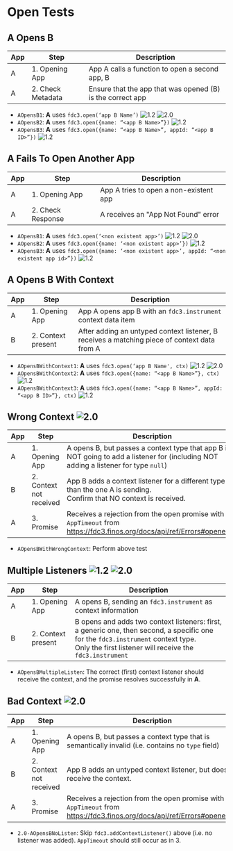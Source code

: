 # Open Tests 

## A Opens B  

| App | Step            | Description                                              |
|-----|-----------------|----------------------------------------------------------|
| A   | 1. Opening App  | App A calls a function to open a second app, B |
| A   | 2. Check Metadata | Ensure that the app that was opened (B) is the correct app |

- `AOpensB1`:  **A** uses `fdc3.open(‘app B Name’)`  ![1.2](https://img.shields.io/badge/FDC3-1.2-green) ![2.0](https://img.shields.io/badge/FDC3-2.0-blue)
- `AOpensB2`:  **A** uses `fdc3.open({name: “<app B Name>”})` ![1.2](https://img.shields.io/badge/FDC3-1.2-green)
- `AOpensB3`:  **A** uses `fdc3.open({name: “<app B Name>”, appId: “<app B ID>”})` ![1.2](https://img.shields.io/badge/FDC3-1.2-green)

## A Fails To Open Another App

| App | Step            | Description                                              |
|-----|-----------------|----------------------------------------------------------|
| A   | 1. Opening App  | App A tries to open a non-existent app |
| A   | 2. Check Response | A receives an "App Not Found" error  |

- `AOpensB1`:  **A** uses `fdc3.open(‘<non existent app>’)` ![1.2](https://img.shields.io/badge/FDC3-1.2-green) ![2.0](https://img.shields.io/badge/FDC3-2.0-blue)
- `AOpensB2`:  **A** uses `fdc3.open({name: ‘<non existent app>’})`  ![1.2](https://img.shields.io/badge/FDC3-1.2-green)
- `AOpensB3`:  **A** uses `fdc3.open({name: ‘<non existent app>’, appId: “<non existent app id>”})`  ![1.2](https://img.shields.io/badge/FDC3-1.2-green)

## A Opens B With Context

| App | Step            | Description                                              |
|-----|-----------------|----------------------------------------------------------|
| A   | 1. Opening App     |App A opens app B with an `fdc3.instrument` context data item |
| B   | 2. Context present | After adding an untyped context listener, B receives a matching piece of context data from A |

- `AOpensBWithContext1`:  **A** uses `fdc3.open(‘app B Name', ctx)` ![1.2](https://img.shields.io/badge/FDC3-1.2-green) ![2.0](https://img.shields.io/badge/FDC3-2.0-blue)
- `AOpensBWithContext2`:  **A** uses `fdc3.open({name: “<app B Name>”}, ctx)` ![1.2](https://img.shields.io/badge/FDC3-1.2-green)
- `AOpensBWithContext3`:  **A** uses `fdc3.open({name: “<app B Name>”, appId: “<app B ID>”}, ctx)` ![1.2](https://img.shields.io/badge/FDC3-1.2-green)

## Wrong Context ![2.0](https://img.shields.io/badge/FDC3-2.0-blue)

| App | Step            | Description                                                                                                                   |
|-----|-----------------|-------------------------------------------------------------------------------------------------------------------------------|
| A   | 1. Opening App     | A opens B, but passes a context type that app B is NOT going to add a listener for (including NOT adding a listener for type `null`)                                                                |
| B   | 2. Context not received | App B adds a context listener for a different type than the one A is sending.  <br/>Confirm that NO context is received.                         |
| A   | 3. Promise         | Receives a rejection from the open promise with `AppTimeout` from <br>https://fdc3.finos.org/docs/api/ref/Errors#openerror |

- `AOpensBWithWrongContext`: Perform above test

## Multiple Listeners  ![1.2](https://img.shields.io/badge/FDC3-1.2-green) ![2.0](https://img.shields.io/badge/FDC3-2.0-blue)

| App | Step            | Description                                                                                                                   |
|-----|-----------------|-------------------------------------------------------------------------------------------------------------------------------|
| A   | 1. Opening App     | A opens B, sending an `fdc3.instrument` as context information    |
| B   | 2. Context present | B opens and adds two context listeners:  first, a generic one, then second, a specific one for the `fdc3.instrument` context type.  <br/>Only the first listener will receive the `fdc3.instrument`    |

-  `AOpensBMultipleListen`:  The correct (first) context listener should receive the context, and the promise resolves successfully in **A**.

## Bad Context ![2.0](https://img.shields.io/badge/FDC3-2.0-blue)

| App | Step            | Description                                                                                                                   |
|-----|-----------------|-------------------------------------------------------------------------------------------------------------------------------|
| A   | 1. Opening App     | A opens B, but passes a context type that is semantically invalid (i.e. contains no `type` field)      |                                                          |
| B   | 2. Context not received | App B adds an untyped context listener, but doesn't receive the context.        |
| A   | 3. Promise         | Receives a rejection from the open promise with `AppTimeout` from <br>https://fdc3.finos.org/docs/api/ref/Errors#openerror |

- `2.0-AOpensBNoListen`: Skip `fdc3.addContextListener()` above (i.e. no listener was added).  `AppTimeout` should still occur as in 3. 
